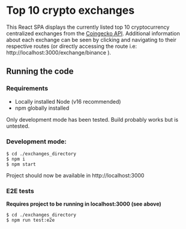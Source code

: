 # Top 10 crypto exchanges

This React SPA displays the currently listed top 10 cryptocurrency centralized exchanges from the [Coingecko API](https://www.coingecko.com/en/api). Additional information about each exchange can be seen by clicking and navigating to their respective routes (or directly accessing the route i.e: http://localhost:3000/exchange/binance ).

## Running the code

### Requirements

- Locally installed Node (v16 recommended)
- npm globally installed

Only development mode has been tested. Build probably works but is untested.

### Development mode:

```
$ cd ./exchanges_directory
$ npm i
$ npm start
```

Project should now be available in http://localhost:3000

### E2E tests

**Requires project to be running in localhost:3000 (see above)**

```
$ cd ./exchanges_directory
$ npm run test:e2e
```
